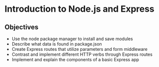 # Introduction to Node.js and Express

## Objectives
* Use the node package manager to install and save modules
* Describe what data is found in package.json
* Create Express routes that utilize parameters and form middleware
* Contrast and implement different HTTP verbs through Express routes
* Implement and explain the components of a basic Express app
